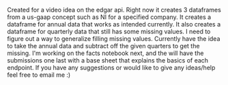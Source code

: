 Created for a video idea on the edgar api. Right now it creates 3 dataframes from a us-gaap concept such as NI for a specified company.
It creates a dataframe for annual data that works as intended currently. It also creates a dataframe for quarterly data that still has some missing values. 
I need to figure out a way to generalize filling missing values. Currently have the idea to take the annual data and subtract off the given quarters to get the missing. 
I'm working on the facts notebook next, and the will have the submissions one last with a base sheet that explains the basics of each endpoint.
If you have any suggestions or would like to give any ideas/help feel free to email me :)
